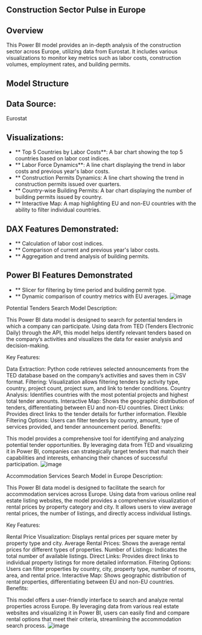 ## Construction Sector Pulse in Europe
## Overview
This Power BI model provides an in-depth analysis of the construction sector across Europe, utilizing data from Eurostat. It includes various visualizations to monitor key metrics such as labor costs, construction volumes, employment rates, and building permits.

## Model Structure
## Data Source: 
Eurostat
## Visualizations:
- ** Top 5 Countries by Labor Costs**: A bar chart showing the top 5 countries based on labor cost indices.
- ** Labor Force Dynamics**: A line chart displaying the trend in labor costs and previous year's labor costs.
- ** Construction Permits Dynamics: A line chart showing the trend in construction permits issued over quarters.
- ** Country-wise Building Permits: A bar chart displaying the number of building permits issued by country.
- ** Interactive Map: A map highlighting EU and non-EU countries with the ability to filter individual countries.
## DAX Features Demonstrated:
- ** Calculation of labor cost indices.
- ** Comparison of current and previous year's labor costs.
- ** Aggregation and trend analysis of building permits.
## Power BI Features Demonstrated
- ** Slicer for filtering by time period and building permit type.
- ** Dynamic comparison of country metrics with EU averages.
![image](https://github.com/Romas85/Power-BI/assets/161317970/c8547d4b-a1da-4c61-a7c5-fdf6ed2625c7)


Potential Tenders Search Model
Description:

This Power BI data model is designed to search for potential tenders in which a company can participate. Using data from TED (Tenders Electronic Daily) through the API, this model helps identify relevant tenders based on the company’s activities and visualizes the data for easier analysis and decision-making.

Key Features:

Data Extraction: Python code retrieves selected announcements from the TED database based on the company’s activities and saves them in CSV format.
Filtering: Visualization allows filtering tenders by activity type, country, project count, project sum, and link to tender conditions.
Country Analysis: Identifies countries with the most potential projects and highest total tender amounts.
Interactive Map: Shows the geographic distribution of tenders, differentiating between EU and non-EU countries.
Direct Links: Provides direct links to the tender details for further information.
Flexible Filtering Options: Users can filter tenders by country, amount, type of services provided, and tender announcement period.
Benefits:

This model provides a comprehensive tool for identifying and analyzing potential tender opportunities. By leveraging data from TED and visualizing it in Power BI, companies can strategically target tenders that match their capabilities and interests, enhancing their chances of successful participation.
![image](https://github.com/Romas85/Power-BI/assets/161317970/146555da-b1cc-45fb-8c31-5d4f519d3e66)


Accommodation Services Search Model in Europe
Description:

This Power BI data model is designed to facilitate the search for accommodation services across Europe. Using data from various online real estate listing websites, the model provides a comprehensive visualization of rental prices by property category and city. It allows users to view average rental prices, the number of listings, and directly access individual listings.

Key Features:

Rental Price Visualization: Displays rental prices per square meter by property type and city.
Average Rental Prices: Shows the average rental prices for different types of properties.
Number of Listings: Indicates the total number of available listings.
Direct Links: Provides direct links to individual property listings for more detailed information.
Filtering Options: Users can filter properties by country, city, property type, number of rooms, area, and rental price.
Interactive Map: Shows geographic distribution of rental properties, differentiating between EU and non-EU countries.
Benefits:

This model offers a user-friendly interface to search and analyze rental properties across Europe. By leveraging data from various real estate websites and visualizing it in Power BI, users can easily find and compare rental options that meet their criteria, streamlining the accommodation search process.
![image](https://github.com/Romas85/Power-BI/assets/161317970/4a873180-92de-4239-8969-236c2c223fc4)
